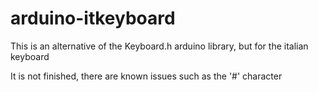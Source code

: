 # arduino-itkeyboard
This is an alternative of the Keyboard.h arduino library, but for the italian keyboard

It is not finished, there are known issues such as the '#' character
